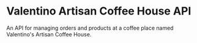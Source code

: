# Valentino Artisan Coffee House API

An API for managing orders and products at a coffee place named Valentino's Artisan Coffee House.